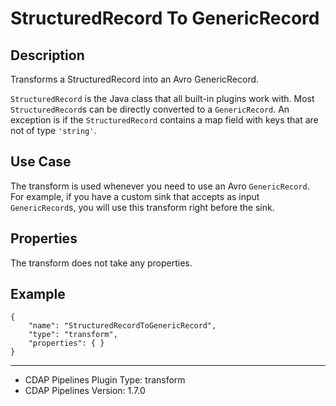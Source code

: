 # StructuredRecord To GenericRecord


Description
-----------
Transforms a StructuredRecord into an Avro GenericRecord. 

``StructuredRecord`` is the Java class that all built-in plugins work with. Most
``StructuredRecord``s can be directly converted to a ``GenericRecord``. An exception is if the
``StructuredRecord`` contains a map field with keys that are not of type ``'string'``.


Use Case
--------
The transform is used whenever you need to use an Avro ``GenericRecord``. For example, if
you have a custom sink that accepts as input ``GenericRecord``s, you will use this
transform right before the sink.


Properties
----------
The transform does not take any properties.


Example
-------

    {
        "name": "StructuredRecordToGenericRecord",
        "type": "transform",
        "properties": { }
    }

---
- CDAP Pipelines Plugin Type: transform
- CDAP Pipelines Version: 1.7.0
